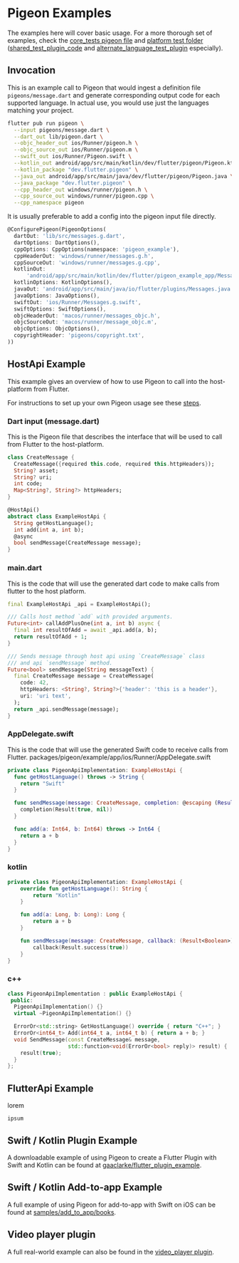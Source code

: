 <?code-excerpt path-base="excerpts/packages/pigeon_example"?>
# Pigeon Examples

The examples here will cover basic usage. For a more thorough set of examples,
check the [core_tests pigeon file](../pigeons/core_tests.dart) and 
[platform test folder](../platform_tests/) ([shared_test_plugin_code](../platform_tests/shared_test_plugin_code/) and [alternate_language_test_plugin](../platform_tests/alternate_language_test_plugin/) especially).

## Invocation

This is an example call to Pigeon that would ingest a definition file
`pigeons/message.dart` and generate corresponding output code for each
supported language. In actual use, you would use just the languages matching
your project.

```sh
flutter pub run pigeon \
  --input pigeons/message.dart \
  --dart_out lib/pigeon.dart \
  --objc_header_out ios/Runner/pigeon.h \
  --objc_source_out ios/Runner/pigeon.m \
  --swift_out ios/Runner/Pigeon.swift \
  --kotlin_out android/app/src/main/kotlin/dev/flutter/pigeon/Pigeon.kt \
  --kotlin_package "dev.flutter.pigeon" \
  --java_out android/app/src/main/java/dev/flutter/pigeon/Pigeon.java \
  --java_package "dev.flutter.pigeon" \
  --cpp_header_out windows/runner/pigeon.h \
  --cpp_source_out windows/runner/pigeon.cpp \
  --cpp_namespace pigeon
```

It is usually preferable to add a config into the pigeon input
file directly. 

<?code-excerpt "../../app/pigeons/messages.dart (config)"?>
```dart
@ConfigurePigeon(PigeonOptions(
  dartOut: 'lib/src/messages.g.dart',
  dartOptions: DartOptions(),
  cppOptions: CppOptions(namespace: 'pigeon_example'),
  cppHeaderOut: 'windows/runner/messages.g.h',
  cppSourceOut: 'windows/runner/messages.g.cpp',
  kotlinOut:
      'android/app/src/main/kotlin/dev/flutter/pigeon_example_app/Messages.g.kt',
  kotlinOptions: KotlinOptions(),
  javaOut: 'android/app/src/main/java/io/flutter/plugins/Messages.java',
  javaOptions: JavaOptions(),
  swiftOut: 'ios/Runner/Messages.g.swift',
  swiftOptions: SwiftOptions(),
  objcHeaderOut: 'macos/runner/messages_objc.h',
  objcSourceOut: 'macos/runner/message_objc.m',
  objcOptions: ObjcOptions(),
  copyrightHeader: 'pigeons/copyright.txt',
))
```

## HostApi Example

This example gives an overview of how to use Pigeon to call into the
host-platform from Flutter.

For instructions to set up your own Pigeon usage see these [steps](../README.md#usage).

### Dart input (message.dart)

This is the Pigeon file that describes the interface that will be used to call
from Flutter to the host-platform.

<?code-excerpt "../../app/pigeons/messages.dart (host-definitions)"?>
```dart
class CreateMessage {
  CreateMessage({required this.code, required this.httpHeaders});
  String? asset;
  String? uri;
  int code;
  Map<String?, String?> httpHeaders;
}

@HostApi()
abstract class ExampleHostApi {
  String getHostLanguage();
  int add(int a, int b);
  @async
  bool sendMessage(CreateMessage message);
}
```

### main.dart

This is the code that will use the generated dart code to make calls from flutter to 
the host platform.

<?code-excerpt "../../app/lib/main.dart (main-dart)"?>
```dart 
final ExampleHostApi _api = ExampleHostApi();

/// Calls host method `add` with provided arguments.
Future<int> callAddPlusOne(int a, int b) async {
  final int resultOfAdd = await _api.add(a, b);
  return resultOfAdd + 1;
}

/// Sends message through host api using `CreateMessage` class
/// and api `sendMessage` method.
Future<bool> sendMessage(String messageText) {
  final CreateMessage message = CreateMessage(
    code: 42,
    httpHeaders: <String?, String?>{'header': 'this is a header'},
    uri: 'uri text',
  );
  return _api.sendMessage(message);
}
```

### AppDelegate.swift

This is the code that will use the generated Swift code to receive calls from Flutter.
packages/pigeon/example/app/ios/Runner/AppDelegate.swift
<?code-excerpt "../../app/ios/Runner/AppDelegate.swift (swift-class)"?>
```swift
private class PigeonApiImplementation: ExampleHostApi {
  func getHostLanguage() throws -> String {
    return "Swift"
  }

  func sendMessage(message: CreateMessage, completion: @escaping (Result<Bool, Error>) -> Void) {
    completion(Result(true, nil))
  }

  func add(a: Int64, b: Int64) throws -> Int64 {
    return a + b
  }
}
```

### kotlin
<?code-excerpt "../../app/android/app/src/main/kotlin/dev/flutter/pigeon_example_app/MainActivity.kt (kotlin-class)"?>
```kotlin
private class PigeonApiImplementation: ExampleHostApi {
    override fun getHostLanguage(): String {
        return "Kotlin"
    }

    fun add(a: Long, b: Long): Long {
        return a + b
    }

    fun sendMessage(message: CreateMessage, callback: (Result<Boolean>) -> Unit) {
        callback(Result.success(true))
    }
}
```

### c++
<?code-excerpt "../../app/windows/runner/flutter_window.cpp (cpp-class)"?>
```c++
class PigeonApiImplementation : public ExampleHostApi {
 public:
  PigeonApiImplementation() {}
  virtual ~PigeonApiImplementation() {}

  ErrorOr<std::string> GetHostLanguage() override { return "C++"; }
  ErrorOr<int64_t> Add(int64_t a, int64_t b) { return a + b; }
  void SendMessage(const CreateMessage& message,
                   std::function<void(ErrorOr<bool> reply)> result) {
    result(true);
  }
};
```

## FlutterApi Example
lorem

```
ipsum
```

## Swift / Kotlin Plugin Example

A downloadable example of using Pigeon to create a Flutter Plugin with Swift and
Kotlin can be found at
[gaaclarke/flutter_plugin_example](https://github.com/gaaclarke/pigeon_plugin_example).

## Swift / Kotlin Add-to-app Example

A full example of using Pigeon for add-to-app with Swift on iOS can be found at
[samples/add_to_app/books](https://github.com/flutter/samples/tree/master/add_to_app/books).

## Video player plugin

A full real-world example can also be found in the
[video_player plugin](https://github.com/flutter/packages/tree/main/packages/video_player).
